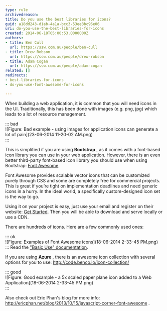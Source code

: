 ```yaml
---
type: rule
archivedreason: 
title: Do you use the best libraries for icons?
guid: a18dd243-d1ab-4a1a-bcc3-53ee3bc96e06
uri: do-you-use-the-best-libraries-for-icons
created: 2014-06-18T05:00:53.0000000Z
authors:
- title: Ben Cull
  url: https://ssw.com.au/people/ben-cull
- title: Drew Robson
  url: https://ssw.com.au/people/drew-robson
- title: Adam Cogan
  url: https://ssw.com.au/people/adam-cogan
related: []
redirects:
- best-libraries-for-icons
- do-you-use-font-awesome-for-icons

---
```


When building a web application, it is common that you will need icons in the UI. Traditionally, this has been done with images (e.g. png, jpg) which leads to a lot of resource management.

<!--endintro-->

::: bad  
![Figure: Bad example - using images for application icons can generate a lot of pain](23-06-2014 11-20-02 AM.png)  
:::

This is simplified if you are using  **Bootstrap** , as it comes with a font-based icon library you can use in your web application. However, there is an even better third-party font-based icon library you should use when using Bootstrap:     [Font Awesome](https://fontawesome.com/).

Font Awesome provides scalable vector icons that can be customized purely through CSS and some are completely free for commercial projects. This is great if you’re tight on implementation deadlines and need generic icons in a hurry. In the ideal world, a specifically custom-designed icon set is the way to go.

Using it on your project is easy, just use your email and register on their website: [Get Started](https://fontawesome.com/start). Then you will be able to download and serve locally or use a CDN.

There are hundreds of icons. Here are a few commonly used ones:

::: ok  
![Figure: Examples of Font Awesome icons](18-06-2014 2-33-45 PM.png)  
:::
Read the  ["Basic Use" documentation](https://fontawesome.com/how-to-use/on-the-web/referencing-icons/basic-use).

If you are using  **Azure** , there is an awesome icon collection with several options for you to use: http://code.benco.io/icon-collection/


::: good  
![Figure: Good example - a 5x scaled paper plane icon added to a Web Application](18-06-2014 2-33-45 PM.png)  
:::

Also check out Eric Phan's blog for more info: http://ericphan.net/blog/2013/10/15/javascript-corner-font-awesome .
